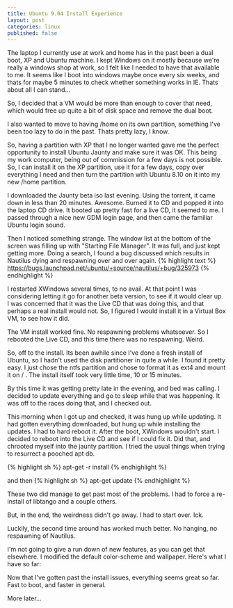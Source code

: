 ```yaml
---
title: Ubuntu 9.04 Install Experience
layout: post
categories: linux
published: false
---
```

The laptop I currently use at work and home has in the past been a dual boot, XP and Ubuntu machine. I kept Windows on it mostly because we're really a windows shop at work, so I felt like I needed to have that available to me. It seems like I boot into windows maybe once every six weeks, and thats for maybe 5 minutes to check whether something works in IE. Thats about all I can stand...

So, I decided that a VM would be more than enough to cover that need, which would free up quite a bit of disk space and remove the dual boot.

I also wanted to move to having /home on its own partition, something I've been too lazy to do in the past. Thats pretty lazy, I know.

So, having a partition with XP that I no longer wanted gave me the perfect opportunity to install Ubuntu Jaunty and make sure it was OK. This being my work computer, being out of commission for a few days is not possible. So, I can install it on the XP partition, use it for a few days, copy over everything I need and then turn the partition with Ubuntu 8.10 on it into my new /home partition.

I downloaded the Jaunty beta iso last evening. Using the torrent, it came down in less than 20 minutes. Awesome. Burned it to CD and popped it into the laptop CD drive. It booted up pretty fast for a live CD, it seemed to me. I passed through a nice new GDM login page, and then came the familiar Ubuntu login sound.

Then I noticed something strange. The window list at the bottom of the screen was filling up with "Starting File Manager". It was full, and just kept getting more. Doing a search, I found a bug discussed which results in Nautilus dying and respawning over and over again.
{% highlight text %}
https://bugs.launchpad.net/ubuntu/+source/nautilus/+bug/325973
{% endhighlight %}


I restarted XWindows several times, to no avail. At that point I was considering letting it go for another beta version, to see if it would clear up. I was concerned that it was the Live CD that was doing this, and that perhaps a real install would not. So, I figured I would install it in a Virtual Box VM, to see how it did.

The VM install worked fine. No respawning problems whatsoever. So I rebooted the Live CD, and this time there was no respawning. Weird.

So, off to the install. Its been awhile since I've done a fresh install of Ubuntu, so I hadn't used the disk partitioner in quite a while. I found it pretty easy. I just chose the ntfs partition and chose to format it as ext4 and mount it on / . The install itself took very little time, 10 or 15 minutes.

By this time it was getting pretty late in the evening, and bed was calling. I decided to update everything and go to sleep while that was happening. It was off to the races doing that, and I checked out.

This morning when I got up and checked, it was hung up while updating. It had gotten everything downloaded, but hung up while installing the updates. I had to hard reboot it. After the boot, XWindows wouldn't start. I decided to reboot into the Live CD and see if I could fix it. Did that, and chrooted myself into the jaunty partition. I tried the usual things when trying to resurrect a pooched apt db.

{% highlight sh %}
apt-get -r install
{% endhighlight %}

and then
{% highlight sh %}
apt-get update
{% endhighlight %}

These two did manage to get past most of the problems. I had to force a re-install of libtango and a couple others.

But, in the end, the weirdness didn't go away. I had to start over. Ick.

Luckily, the second time around has worked much better. No hanging, no respawning of Nautilus.

I'm not going to give a run down of new features, as you can get that elsewhere. I modified the default color-scheme and wallpaper. Here's what I have so far:


Now that I've gotten past the install issues, everything seems great so far. Fast to boot, and faster in general.

More later...
